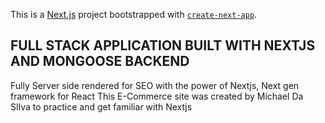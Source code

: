 This is a [Next.js](https://nextjs.org/) project bootstrapped with [`create-next-app`](https://github.com/vercel/next.js/tree/canary/packages/create-next-app).

## FULL STACK APPLICATION BUILT WITH NEXTJS AND MONGOOSE BACKEND
Fully Server side rendered for SEO with the power of Nextjs, Next gen framework for React 
This E-Commerce site was created by Michael Da SIlva to practice and get familiar with Nextjs

